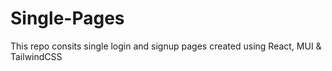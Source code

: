 # Single-Pages
This repo consits single login and signup pages created using React, MUI &amp; TailwindCSS
